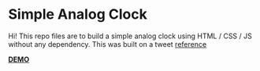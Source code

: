 # Simple Analog Clock
Hi! This repo files are to build a simple analog clock using HTML / CSS / JS without any dependency.  This was built on a tweet [reference](https://twitter.com/langford_dev/status/1497173370097573895)

**[DEMO](https://jsfiddle.net/alaksandarjesus/szmw82fa/)**
